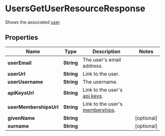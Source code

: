 

# UsersGetUserResourceResponse

Shows the associated [user](http://docs.griffin.com).

## Properties

| Name | Type | Description | Notes |
|------------ | ------------- | ------------- | -------------|
|**userEmail** | **String** | The user&#39;s email address. |  |
|**userUrl** | **String** | Link to the user. |  |
|**userUsername** | **String** | The username. |  |
|**apiKeysUrl** | **String** | Link to the user&#39;s [api keys](http://docs.griffin.com). |  |
|**userMembershipsUrl** | **String** | Link to the user&#39;s [memberships](http://docs.griffin.com). |  |
|**givenName** | **String** |  |  [optional] |
|**surname** | **String** |  |  [optional] |



